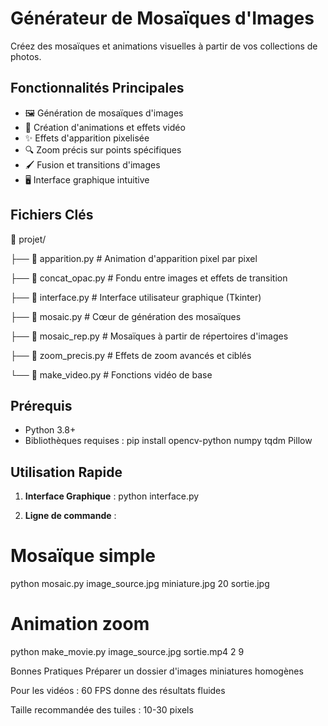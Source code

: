 # Générateur de Mosaïques d'Images

Créez des mosaïques et animations visuelles à partir de vos collections de photos.

## Fonctionnalités Principales

- 🖼️ Génération de mosaïques d'images
- 🎥 Création d'animations et effets vidéo
- ✨ Effets d'apparition pixelisée
- 🔍 Zoom précis sur points spécifiques
- 🖌️ Fusion et transitions d'images
- 🖥️ Interface graphique intuitive

## Fichiers Clés

📂 projet/

├── 📄 apparition.py             # Animation d'apparition pixel par pixel

├── 📄 concat_opac.py            # Fondu entre images et effets de transition

├── 📄 interface.py              # Interface utilisateur graphique (Tkinter)

├── 📄 mosaic.py                 # Cœur de génération des mosaïques

├── 📄 mosaic_rep.py             # Mosaïques à partir de répertoires d'images

├── 📄 zoom_precis.py            # Effets de zoom avancés et ciblés

└── 📄 make_video.py             # Fonctions vidéo de base

## Prérequis

- Python 3.8+
- Bibliothèques requises :
pip install opencv-python numpy tqdm Pillow

## Utilisation Rapide

1. **Interface Graphique** : python interface.py

2. **Ligne de commande** :
# Mosaïque simple
python mosaic.py image_source.jpg miniature.jpg 20 sortie.jpg

# Animation zoom
python make_movie.py image_source.jpg sortie.mp4 2 9


Bonnes Pratiques
Préparer un dossier d'images miniatures homogènes

Pour les vidéos : 60 FPS donne des résultats fluides

Taille recommandée des tuiles : 10-30 pixels

